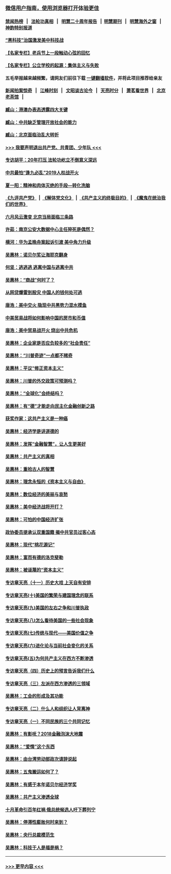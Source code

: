 ### [微信用户指南，使用浏览器打开体验更佳](https://github.com/gfw-breaker/banned-news1/blob/master/indexes/wechat-guide.md?t=0)
#### [禁闻热榜](热点新闻.md?t=0)  &nbsp;&nbsp;|&nbsp;&nbsp; [法轮功真相](https://github.com/gfw-breaker/truth/blob/master/README.md?t=0) &nbsp;&nbsp;|&nbsp;&nbsp; [明慧二十周年报告](https://github.com/gfw-breaker/mh-reports/blob/master/README.md?t=0) &nbsp;&nbsp;|&nbsp;&nbsp;[明慧期刊](https://github.com/gfw-breaker/mh-qikan) &nbsp;&nbsp;|&nbsp;&nbsp; [明慧海外之窗](https://github.com/gfw-breaker/mh-news/blob/master/README.md?t=0) &nbsp;&nbsp;|&nbsp;&nbsp; [神韵特别报道](https://github.com/gfw-breaker/mh-news/blob/master/shenyun.md?t=0)
#### [“黑科技”治国激发美中科技战](../pages/nsc423/n11638056.md?t=02061811) 
#### [【名家专栏】老兵节上一段触动心弦的回忆](../pages/nsc423/n11646016.md?t=02061811) 
#### [【名家专栏】公立学校的起源：集体主义与失败](../pages/nsc423/n11601833.md?t=02061811) 
#### 五毛举报越来越频繁，请网友们前往下载 [一键翻墙软件](https://github.com/gfw-breaker/ssr-accounts)，并将此项目推荐给亲友
#### [新闻拍案惊奇](https://github.com/gfw-breaker/banned-news1/blob/master/pages/link4.md) &nbsp;&nbsp;|&nbsp;&nbsp; [江峰时刻](https://github.com/gfw-breaker/banned-news1/blob/master/pages/link4.md) &nbsp;&nbsp;|&nbsp;&nbsp; [文昭谈古论今](https://github.com/gfw-breaker/banned-news1/blob/master/pages/link4.md) &nbsp;&nbsp;|&nbsp;&nbsp; [天亮时分](https://github.com/gfw-breaker/banned-news1/blob/master/pages/link4.md) &nbsp;&nbsp;|&nbsp;&nbsp; [萧茗看世界](https://github.com/gfw-breaker/banned-news1/blob/master/pages/link4.md) &nbsp;&nbsp;|&nbsp;&nbsp; [北京老茶馆](https://github.com/gfw-breaker/banned-news1/blob/master/pages/link4.md) &nbsp;&nbsp;|&nbsp;&nbsp; 
#### [臧山：港澳办表态透露四大关键](../pages/nsc423/n11421628.md?t=02061811) 
#### [臧山：中共缺乏管理开放社会的能力](../pages/nsc423/n11407457.md?t=02061811) 
#### [臧山：北京面临治乱大转折](../pages/nsc423/n11406895.md?t=02061811) 
#### [>>> 我要声明退出共产党、共青团、少年队 <<<](https://github.com/begood0513/goodnews/blob/master/quit/letter.md) 
#### [专访胡平：20年打压 法轮功屹立不倒意义深远](../pages/nsc423/n11398800.md?t=02061811) 
#### [中共最怕“逢九必乱”2019人权战开火](../pages/nsc423/n11385248.md?t=02061811) 
#### [夏一阳：精神和肉体灭绝的手段—转化洗脑](../pages/nsc423/n11368250.md?t=02061811) 
#### [《九评共产党》](https://github.com/begood0513/9ping.md/blob/master/README.md) &nbsp;|&nbsp; [《解体党文化》](../../../../jtdwh.md/blob/master/README.md)  &nbsp;|&nbsp; [《共产主义的终极目的》](../../../../gczydzjmd.md/blob/master/README.md) &nbsp;|&nbsp; [《魔鬼在统治我们的世界》](../../../../mgztzwmdsj.md/blob/master/README.md) 
#### [六月风云激变 北京当局面临三条路](../pages/nsc423/n11313668.md?t=02061811) 
#### [许茹：南京公安大数据中心主任猝死是偶然？](../pages/nsc423/n11064744.md?t=02061811) 
#### [横河：华为孟晚舟案起诉引渡 美中角力升级](../pages/nsc423/n11027230.md?t=02061811) 
#### [吴惠林：诺贝尔奖让海耶克翻身](../pages/nsc423/n10890049.md?t=02061811) 
#### [何坚：逃逃逃 逃离中国与逃离中共](../pages/nsc423/n10592891.md?t=02061811) 
#### [吴惠林：“商战”何时了？](../pages/nsc423/n10573558.md?t=02061811) 
#### [从网贷爆雷到股灾 中国人的钱何处可逃](../pages/nsc423/n10572800.md?t=02061811) 
#### [唐浩：美中交火 隐现中共黑势力混水摸鱼](../pages/nsc423/n10544040.md?t=02061811) 
#### [中美贸易战将如何影响中国的房市和币值](../pages/nsc423/n10543697.md?t=02061811) 
#### [唐浩：美中贸易战开火 烧出中共危机](../pages/nsc423/n10540126.md?t=02061811) 
#### [吴惠林：企业家是否应负较多的“社会责任”](../pages/nsc423/n10535022.md?t=02061811) 
#### [吴惠林：“川普奇迹”一点都不稀奇](../pages/nsc423/n10512808.md?t=02061811) 
#### [吴惠林：平议“修正资本主义”](../pages/nsc423/n10495724.md?t=02061811) 
#### [吴惠林：川普的外交政策可预测吗？](../pages/nsc423/n10462387.md?t=02061811) 
#### [吴惠林：“全球化”会终结吗？](../pages/nsc423/n10452838.md?t=02061811) 
#### [吴惠林：有“德”才能走向民主化金融创新之路](../pages/nsc423/n10432292.md?t=02061811) 
#### [获奖作家：这共产主义是一种癌](../pages/nsc423/n10431541.md?t=02061811) 
#### [吴惠林：经济学是讲道德的](../pages/nsc423/n10398014.md?t=02061811) 
#### [吴惠林：发挥“金融智慧”，让人生更美好](../pages/nsc423/n10375019.md?t=02061811) 
#### [吴惠林：共产主义的真相](../pages/nsc423/n10351394.md?t=02061811) 
#### [吴惠林：重拾古人的智慧](../pages/nsc423/n10337691.md?t=02061811) 
#### [吴惠林：理念永恒的《资本主义与自由》](../pages/nsc423/n10316274.md?t=02061811) 
#### [吴惠林：数位经济的美丽与哀愁](../pages/nsc423/n10292946.md?t=02061811) 
#### [吴惠林：美中经济战将开打？](../pages/nsc423/n10258825.md?t=02061811) 
#### [吴惠林：可怕的中国经济扩张](../pages/nsc423/n10219147.md?t=02061811) 
#### [政协委员提承认双重国籍 揭中共官员过客心态](../pages/nsc423/n10208809.md?t=02061811) 
#### [吴惠林：现代“桃花源记”](../pages/nsc423/n10185234.md?t=02061811) 
#### [吴惠林：富而有德的洛克斐勒](../pages/nsc423/n10142264.md?t=02061811) 
#### [吴惠林：被诬蔑的“资本主义”](../pages/nsc423/n10124816.md?t=02061811) 
#### [专访章天亮（十一）历史大戏 上天自有安排](../pages/nsc423/n10094905.md?t=02061811) 
#### [专访章天亮(十)美国的繁荣与建国理念的联系](../pages/nsc423/n10094899.md?t=02061811) 
#### [专访章天亮(九)美国的左右之争和川普执政](../pages/nsc423/n10094889.md?t=02061811) 
#### [专访章天亮(八)怎么看待美国的一些社会现象](../pages/nsc423/n10094857.md?t=02061811) 
#### [专访章天亮(七)传统与现代——美国价值之争](../pages/nsc423/n10093140.md?t=02061811) 
#### [专访章天亮(六)进化论与当前社会变化的关系](../pages/nsc423/n10092036.md?t=02061811) 
#### [专访章天亮(五)为何共产主义在西方不断渗透](../pages/nsc423/n10083620.md?t=02061811) 
#### [专访章天亮（四）历史上的预言告诉我们什么](../pages/nsc423/n10083606.md?t=02061811) 
#### [专访章天亮（三）左派在西方渗透的三领域](../pages/nsc423/n10081115.md?t=02061811) 
#### [吴惠林：工会的形成及其功能](../pages/nsc423/n10080633.md?t=02061811) 
#### [专访章天亮（二）什么人和组织让人背离神](../pages/nsc423/n10076637.md?t=02061811) 
#### [专访章天亮（一）不同民族的三个共同记忆](../pages/nsc423/n10074188.md?t=02061811) 
#### [吴惠林：有影呒？2018金融泡沫大地震](../pages/nsc423/n10040534.md?t=02061811) 
#### [吴惠林：“爱情”这个东西](../pages/nsc423/n10019423.md?t=02061811) 
#### [吴惠林：由台湾劳动部政次请辞说起](../pages/nsc423/n9979679.md?t=02061811) 
#### [吴惠林：五鬼搬运如何了？](../pages/nsc423/n9925338.md?t=02061811) 
#### [吴惠林：有感于本年诺贝尔经济学奖](../pages/nsc423/n9871883.md?t=02061811) 
#### [吴惠林：共产主义渗透全球](../pages/nsc423/n9812748.md?t=02061811) 
#### [十月革命引百年红祸 俄总统候选人吁下葬列宁](../pages/nsc423/n9810182.md?t=02061811) 
#### [吴惠林：停滞性膨胀何时来到？](../pages/nsc423/n9764136.md?t=02061811) 
#### [吴惠林：央行总裁模范生](../pages/nsc423/n9728134.md?t=02061811) 
#### [吴惠林：科技于人是福是祸？](../pages/nsc423/n9672982.md?t=02061811) 

----
#### [ >>> 更早内容 <<< ](../indexes/nsc423-earlier.md)
